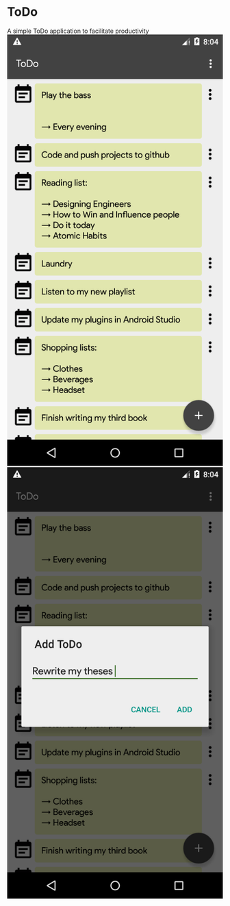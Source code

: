 # ToDo
A simple ToDo application to facilitate productivity
![Screenshot1](https://github.com/TumininuCodes/ToDo/blob/master/Screenshot_1606719859.png)
![Screenshot2](https://github.com/TumininuCodes/ToDo/blob/master/Screenshot_1606719878.png)

